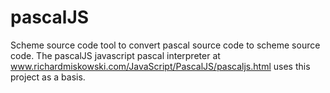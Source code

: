pascalJS
========

Scheme source code tool to convert pascal source code to scheme source code. The pascalJS javascript pascal interpreter at www.richardmiskowski.com/JavaScript/PascalJS/pascaljs.html uses this project as a basis.
